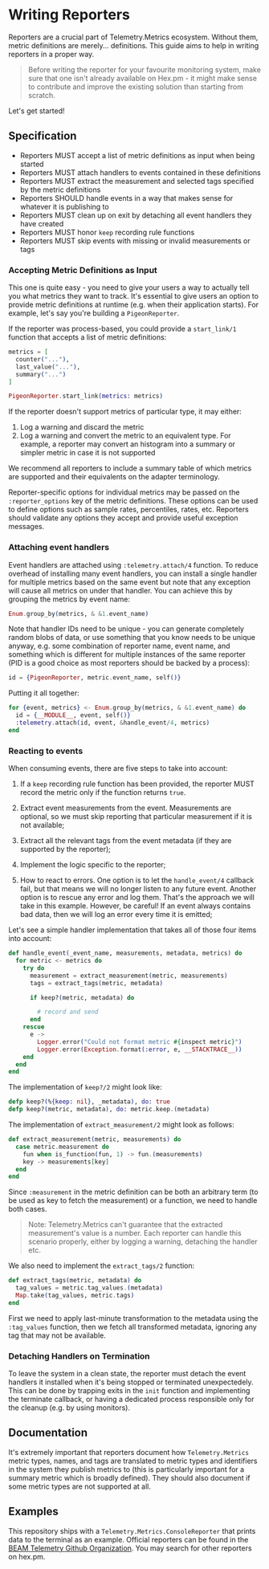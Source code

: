 # Writing Reporters

Reporters are a crucial part of Telemetry.Metrics ecosystem. Without them, metric
definitions are merely... definitions. This guide aims to help in writing reporters
in a proper way.

> Before writing the reporter for your favourite monitoring system, make sure that one isn't
> already available on Hex.pm - it might make sense to contribute and improve the existing
> solution than starting from scratch.

Let's get started!

## Specification

  - Reporters MUST accept a list of metric definitions as input when being started
  - Reporters MUST attach handlers to events contained in these definitions
  - Reporters MUST extract the measurement and selected tags specified by the metric definitions
  - Reporters SHOULD handle events in a way that makes sense for whatever it
    is publishing to
  - Reporters MUST clean up on exit by detaching all event handlers they have created
  - Reporters MUST honor `keep` recording rule functions
  - Reporters MUST skip events with missing or invalid measurements or tags

### Accepting Metric Definitions as Input

This one is quite easy - you need to give your users a way to actually tell you what metrics
they want to track. It's essential to give users an option to provide metric definitions
at runtime (e.g. when their application starts). For example, let's say you're building a
`PigeonReporter`.

If the reporter was process-based, you could provide a `start_link/1` function that accepts
a list of metric definitions:

```elixir
metrics = [
  counter("..."),
  last_value("..."),
  summary("...")
]

PigeonReporter.start_link(metrics: metrics)
```

If the reporter doesn't support metrics of particular type, it may either:

  1. Log a warning and discard the metric
  2. Log a warning and convert the metric to an equivalent type. For example, a reporter
     may convert an histogram into a summary or simpler metric in case it is not supported

We recommend all reporters to include a summary table of which metrics are supported and
their equivalents on the adapter terminology.

Reporter-specific options for individual metrics may be passed on the `:reporter_options`
key of the metric definitions. These options can be used to define options such as sample
rates, percentiles, rates, etc. Reporters should validate any options they accept and
provide useful exception messages.

### Attaching event handlers

Event handlers are attached using `:telemetry.attach/4` function. To reduce overhead of
installing many event handlers, you can install a single handler for multiple metrics
based on the same event but note that any exception will cause all metrics on under that
handler. You can achieve this by grouping the metrics by event name:

```elixir
Enum.group_by(metrics, & &1.event_name)
```

Note that handler IDs need to be unique - you can generate completely random blobs of
data, or use something that you know needs to be unique anyway, e.g. some combination
of reporter name, event name, and something which is different for multiple instances
of the same reporter (PID is a good choice as most reporters should be backed by a process):

```elixir
id = {PigeonReporter, metric.event_name, self()}
```

Putting it all together:

```elixir
for {event, metrics} <- Enum.group_by(metrics, & &1.event_name) do
  id = {__MODULE__, event, self()}
  :telemetry.attach(id, event, &handle_event/4, metrics)
end
```

### Reacting to events

When consuming events, there are five steps to take into account:

1. If a `keep` recording rule function has been provided, the reporter MUST record the metric
   only if the function returns `true`.

2. Extract event measurements from the event. Measurements are optional, so we must skip
   reporting that particular measurement if it is not available;

3. Extract all the relevant tags from the event metadata (if they are supported by the reporter);

4. Implement the logic specific to the reporter;

5. How to react to errors. One option is to let the `handle_event/4` callback fail, but
that means we will no longer listen to any future event. Another option is to rescue any
error and log them. That's the approach we will take in this example. However, be careful!
If an event always contains bad data, then we will log an error every time it is emitted;

Let's see a simple handler implementation that takes all of those four items into account:

```elixir
def handle_event(_event_name, measurements, metadata, metrics) do
  for metric <- metrics do
    try do
      measurement = extract_measurement(metric, measurements)
      tags = extract_tags(metric, metadata)

      if keep?(metric, metadata) do

        # record and send
      end
    rescue
      e ->
        Logger.error("Could not format metric #{inspect metric}")
        Logger.error(Exception.format(:error, e, __STACKTRACE__))
    end
  end
end
```

The implementation of `keep?/2` might look like:

```elixir
defp keep?(%{keep: nil}, _metadata), do: true
defp keep?(metric, metadata), do: metric.keep.(metadata)
```

The implementation of `extract_measurement/2` might look as follows:

```elixir
def extract_measurement(metric, measurements) do
  case metric.measurement do
    fun when is_function(fun, 1) -> fun.(measurements)
    key -> measurements[key]
  end
end
```

Since `:measurement` in the metric definition can be both an arbitrary term (to be used
as key to fetch the measurement) or a function, we need to handle both cases.

> Note: Telemetry.Metrics can't guarantee that the extracted measurement's value is a number.
> Each reporter can handle this scenario properly, either by logging a warning, detaching
> the handler etc.

We also need to implement the `extract_tags/2` function:

```elixir
def extract_tags(metric, metadata) do
  tag_values = metric.tag_values.(metadata)
  Map.take(tag_values, metric.tags)
end
```

First we need to apply last-minute transformation to the metadata using the `:tag_values`
function, then we fetch all transformed metadata, ignoring any tag that may not be available.

### Detaching Handlers on Termination

To leave the system in a clean state, the reporter must detach the event handlers it installed
when it's being stopped or terminated unexpectedely. This can be done by trapping exits in the
`init` function and implementing the terminate callback, or having a dedicated process
responsible only for the cleanup (e.g. by using monitors).

## Documentation

It's extremely important that reporters document how `Telemetry.Metrics` metric types, names,
and tags are translated to metric types and identifiers in the system they publish metrics to
(this is particularly important for a summary metric which is broadly defined). They should also
document if some metric types are not supported at all.

## Examples

This repository ships with a `Telemetry.Metrics.ConsoleReporter` that prints data to the
terminal as an example. Official reporters can be found in the [BEAM Telemetry Github Organization](https://github.com/beam-telemetry). You may search for other reporters on hex.pm.

